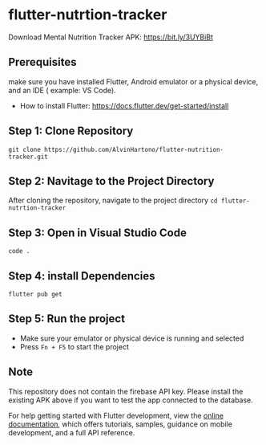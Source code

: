 # flutter-nutrtion-tracker

Download Mental Nutrition Tracker APK:
https://bit.ly/3UYBiBt



## Prerequisites

make sure you have installed Flutter, Android emulator or a physical device, and an IDE ( example: VS Code). 
- How to install Flutter: https://docs.flutter.dev/get-started/install

## Step 1: Clone Repository
```git clone https://github.com/AlvinHartono/flutter-nutrition-tracker.git```

## Step 2: Navitage to the Project Directory
After cloning the repository, navigate to the project directory
```cd flutter-nutrtion-tracker```

## Step 3: Open in Visual Studio Code
```code .```

## Step 4: install Dependencies
```flutter pub get```

## Step 5: Run the project
- Make sure your emulator or physical device is running and selected
- Press `Fn + F5` to start the project

## Note
This repository does not contain the firebase API key. Please install the existing APK above if you want to test the app connected to the database.




For help getting started with Flutter development, view the
[online documentation](https://docs.flutter.dev/), which offers tutorials,
samples, guidance on mobile development, and a full API reference.
